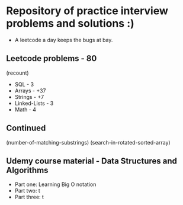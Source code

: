 
# Repository of practice interview problems and solutions :)
 - A leetcode a day keeps the bugs at bay.

## Leetcode problems - 80
(recount)
 - SQL - 3
 - Arrays - +37
 - Strings - +7
 - Linked-Lists - 3 
 - Math - 4

 ## Continued
 (number-of-matching-substrings)
 (search-in-rotated-sorted-array)

 ## Udemy course material - Data Structures and Algorithms
  - Part one: Learning Big O notation
  - Part two: t
  - Part three: t



